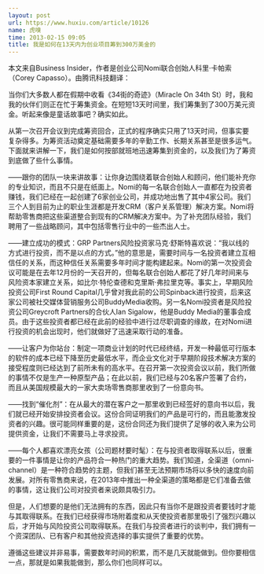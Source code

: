 ```yaml
---
layout: post
url: https://www.huxiu.com/article/10126
name: 虎嗅
time: 2013-02-15 09:05
title: 我是如何在13天内为创业项目筹到300万美金的
---
```

本文来自Business Insider，作者是创业公司Nomi联合创始人科里·卡帕索（Corey Capasso）。由腾讯科技翻译：

当你们大多数人都在假期中收看《34街的奇迹》（Miracle On 34th St）时，我和我的伙伴们则正在忙于筹集资金。在短短13天时间里，我们筹集到了300万美元资金。听起来像是童话故事吧？确实如此。

从第一次召开会议到完成筹资回合，正式的程序确实只用了13天时间，但事实要复杂得多。为筹资活动奠定基础需要多年的辛勤工作、长期关系甚至是很多运气。下面就来讲解一下，我们是如何按部就班地迅速筹集到资金的，以及我们为了筹资到底做了些什么事情。

——跟你的团队一块来讲故事：让你身边围绕着联合创始人和顾问，他们能补充你的专业知识，而且不只是在纸面上。Nomi的每一名联合创始人一直都在为投资者赚钱，我们已经在一起创建了6家创业公司，并成功地出售了其中4家公司。我们三个人到目前为止的职业生涯都是开发CRM（客户关系管理）解决方案。Nomi将帮助零售商把这些渠道整合到现有的CRM解决方案中。为了补充团队经验，我们聘用了一些战略顾问，其中包括零售行业中的一些杰出人士。

——建立成功的模式：GRP Partners风险投资家马克·舒斯特喜欢说：“我以线的方式进行投资，而不是以点的方式。”他的意思是，需要时间与一名投资者建立互相信任的关系，而这种信任关系需要多年时间才能构建起来。Nomi的第一次投资会议可能是在去年12月份的一天召开的，但每名联合创始人都花了好几年时间来与风险资本家建立关系，如比尔·特伦查德和克里斯·弗拉里克等。事实上，早期风险投资公司First Round Capital几乎曾对我此前的公司Spinback进行投资，后来这家公司被社交媒体营销服务公司BuddyMedia收购。另一名Nomi投资者是风险投资公司Greycroft Partners的合伙人Ian Sigalow，他是Buddy Media的董事会成员。由于这些投资者都已经在此前的经验中进行过尽职调查的缘故，在对Nomi进行投资的机会出现时，他们就做好了迅速采取行动的准备。

——让客户为你站台：制定一项商业计划的时代已经终结，开发一种最低可行版本的软件的成本已经下降至历史最低水平，而企业文化对于早期阶段技术解决方案的接受程度则已经达到了前所未有的高水平。在召开第一次投资会议以前，我们所做的事情不仅是生产一种原型产品；在此以前，我们已经与20名客户签署了合约，而且从美国规模最大的一家大卖场零售商那里收到了一份意向书。

——找到“催化剂”：在从最大的潜在客户之一那里收到已经签好的意向书以后，我们就已经开始安排投资者会议。这份合同证明我们的产品是可行的，而且能激发投资者的兴趣。很可能同样重要的是，这份合同还为我们提供了足够的收入来为公司提供资金，让我们不需要马上寻求投资。

——每个人都喜欢漂亮女孩（公司题材要时髦）：在与投资者取得联系以后，很重要的一件事情是让你的产品符合一种热门的重大趋势。我们知道，全渠道（omni-channel）是一种符合趋势的主题，但我们甚至无法预期市场将以多快的速度向前发展。对所有零售商来说，在2013年中推出一种全渠道的策略都是它们准备去做的事情，这让我们公司对投资者来说颇具吸引力。

但是，人们想要的是他们无法拥有的东西，因此只有当你不是跟投资者要钱时才能与其取得联系。在我们已经获得市场附着度和从天使投资者那里吸引了强烈兴趣以后，才开始与风险投资公司取得联系。在我们与投资者进行的谈判中，我们拥有一个资深团队、已有客户和其他投资选择的事实提供了重要的优势。

遵循这些建议并非易事，需要数年时间的积累，而不是几天就能做到。但你要相信一点，那就是如果我能做到，那么你们也同样可以。

